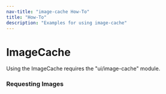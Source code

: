 ```yaml
---
nav-title: "image-cache How-To"
title: "How-To"
description: "Examples for using image-cache"
---
```

# ImageCache
Using the ImageCache requires the "ui/image-cache" module.
<snippet id='image-cache-require'/>

### Requesting Images
<snippet id='image-cache-request-images'/>
